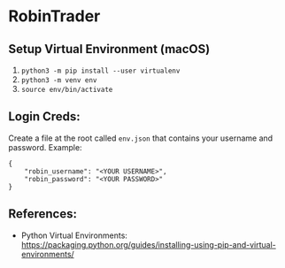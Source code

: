 # RobinTrader

## Setup Virtual Environment (macOS)
1. `python3 -m pip install --user virtualenv`
2. `python3 -m venv env`
3. `source env/bin/activate`

## Login Creds:
Create a file at the root called `env.json` that contains your username and password.
Example:
```
{
    "robin_username": "<YOUR USERNAME>",
    "robin_password": "<YOUR PASSWORD>"
}
```

## References:
- Python Virtual Environments:  https://packaging.python.org/guides/installing-using-pip-and-virtual-environments/